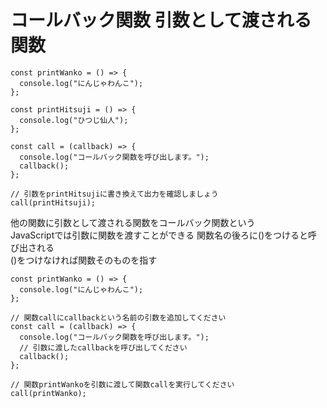 # コールバック関数  引数として渡される関数
```
const printWanko = () => {
  console.log("にんじゃわんこ");
};

const printHitsuji = () => {
  console.log("ひつじ仙人");
};

const call = (callback) => {
  console.log("コールバック関数を呼び出します。");
  callback();
};

// 引数をprintHitsujiに書き換えて出力を確認しましょう
call(printHitsuji);
```
他の関数に引数として渡される関数をコールバック関数という  
JavaScriptでは引数に関数を渡すことができる
関数名の後ろに()をつけると呼び出される  
()をつけなければ関数そのものを指す  
```
const printWanko = () => {
  console.log("にんじゃわんこ");
};

// 関数callにcallbackという名前の引数を追加してください
const call = (callback) => {
  console.log("コールバック関数を呼び出します。");
  // 引数に渡したcallbackを呼び出してください
  callback();
};

// 関数printWankoを引数に渡して関数callを実行してください
call(printWanko);
```
